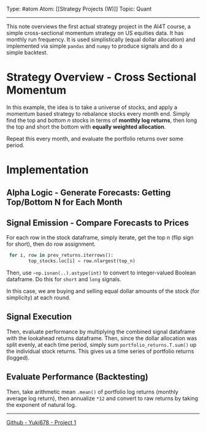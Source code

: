 Type: #atom
Atom: [[Strategy Projects (W)]]
Topic: Quant 

----
This note overviews the first actual strategy project in the AI4T course, a simple cross-sectional momentum strategy on US equities data. It has monthly run frequency. It is used simplistically (equal dollar allocation) and implemented via simple `pandas` and `numpy` to produce signals and do a simple backtest.

# Strategy Overview - Cross Sectional Momentum

In this example, the idea is to take a universe of stocks, and apply a momentum based strategy to rebalance stocks every month end. Simply find the top and bottom $n$ stocks in terms of **monthly log returns**, then long the top and short the bottom with **equally weighted allocation**. 

Repeat this every month, and evaluate the portfolio returns over some period.

# Implementation

## Alpha Logic - Generate Forecasts: Getting Top/Bottom N for Each Month

## Signal Emission - Compare Forecasts to Prices

For each row in the stock dataframe, simply iterate, get the top n (flip sign for short), then do row assignment. 
```Python
 for i, row in prev_returns.iterrows():
        top_stocks.loc[i] = row.nlargest(top_n)
```
Then, use `~np.isnan(..).astype(int)` to convert to integer-valued Boolean dataframe. Do this for `short` and `long` signals. 

In this case, we are buying and selling equal dollar amounts of the stock (for simplicity) at each round.

## Signal Execution

Then, evaluate performance by multiplying the combined signal dataframe with the lookahead returns dataframe. Then, since the dollar allocation was split evenly, at each time period, simply sum `portfolio_returns.T.sum()` up the individual stock returns. This gives us a time series of portfolio returns (logged).

## Evaluate Performance (Backtesting)

Then, take arithmetic mean `.mean()` of portfolio log returns (monthly average log return), then annualize `*12` and convert to raw returns by taking the exponent of natural log.

---
[Github - Yuki678 - Project 1](https://github.com/yuki678/ai-for-trading/blob/master/module1/project1/home/project_1_starter.ipynb)
